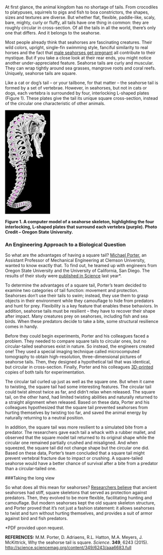 At first glance, the animal kingdom has no shortage of tails. From crocodiles to platypuses, squirrels to pigs and fish to boa constrictors, the shapes, sizes and textures are diverse. But whether flat, flexible, paddle-like, scaly, bare, mighty, curly or fluffy, all tails have one thing in common: they are roughly circular in cross-section. Of all the tails in all the world, there’s only one that differs. And it belongs to the seahorse.

Most people already think that seahorses are fascinating creatures. Their wild colors, upright, single-fin swimming style, fanciful similarity to real horses and the fact that [male seahorses get pregnant](https://www.youtube.com/watch?v=I7zzgvteu7Q) all contribute to their mystique. But if you take a close look at their rear ends, you might notice another under-appreciated feature. Seahorse tails are curly and muscular. They can wrap tightly around sea grasses, mangrove roots and coral reefs. Uniquely, seahorse tails are square.

Like a cat or dog’s tail – or your tailbone, for that matter – the seahorse tail is formed by a set of vertebrae. However, in seahorses, but not in cats or dogs, each vertebra is surrounded by four, interlocking L-shaped plates (Figure 1). These plates give the tail its unique square cross-section, instead of the circular one characteristic of other animals.

![alt-text](.\images\image2.jpg)

**Figure 1. A computer model of a seahorse skeleton, highlighting the four interlocking, L-shaped plates that surround each vertebra (purple). Photo Credit – Oregon State University.**

### An Engineering Approach to a Biological Question

So what are the advantages of having a square tail? [Michael Porter](http://www.clemson.edu/cecas/departments/me/people/faculty/porter.html), an Assistant Professor of Mechanical Engineering at Clemson University, wanted to know exactly that. To find out, he teamed up with engineers from Oregon State University and the University of California, San Diego. The results of their study were [published in Science](http://science.sciencemag.org/content/349/6243/aaa6683) last year*.

To determine the advantages of a square tail, Porter’s team decided to examine two categories of tail function: movement and protection. Seahorses don’t use their tails to swim; instead, they use them to grasp objects in their environment while they camouflage to hide from predators and hunt for prey. Flexibility is a key feature that enables these behaviors. In addition, seahorse tails must be resilient – they have to recover their shape after impact. Many creatures prey on seahorses, including fish and sea birds.  When these predators decide to take a bite, some structural resilience comes in handy.

Before they could begin experiments, Porter and his colleagues faced a problem. They needed to compare square tails to circular ones, but no circular-tailed seahorses exist in nature. So instead, the engineers created one! They used a special imaging technique called microcomputed tomography to obtain high-resolution, three-dimensional pictures of seahorse tails. Then, they designed a hypothetical tail that was identical, but circular in cross-section. Finally, Porter and his colleagues [3D-printed](https://www.youtube.com/watch?v=Vx0Z6LplaMU) copies of both tails for experimentation.

The circular tail curled up just as well as the square one. But when it came to twisting, the square tail had some interesting features. The circular tail could twist almost twice as far, and didn’t relax when released. The square tail, on the other hand, had limited twisting abilities and naturally returned to a straight alignment when released. Based on these data, Porter and his colleagues hypothesized that the square tail prevented seahorses from hurting themselves by twisting too far, and saved the animal energy by naturally returning to a neutral position.

In addition, the square tail was more resilient to a simulated bite from a predator. The researchers gave each tail a whack with a rubber mallet, and observed that the square model tail returned to its original shape while the circular one remained partially crushed and misaligned.  And when squeezed, the square tail did not change shape but the circular one did. Based on these data, Porter’s team concluded that a square tail might prevent vertebral fracture due to impact or crushing. A square-tailed seahorse would have a better chance of survival after a bite from a predator than a circular-tailed one.

###Taking the long view

So what does all this mean for seahorses? [Researchers believe](http://onlinelibrary.wiley.com/doi/10.1111/joa.12181/abstract) that ancient seahorses had stiff, square skeletons that served as protection against predators. Then, they evolved to be more flexible, facilitating hunting and camouflage. But modern seahorses kept the old square skeleton structure, and Porter proved that it’s not just a fashion statement: it allows seahorses to twist and turn without hurting themselves, and provides a suit of armor against bird and fish predators.

*PDF provided upon request.

**REFERENCES:**
M.M. Porter,  D. Adriaens, R.L. Hatton, M.A. Meyers, J. McKittrick, Why the seahorse tail is square. *Science*. **349**, 6243 (2015).
http://science.sciencemag.org/content/349/6243/aaa6683.full






